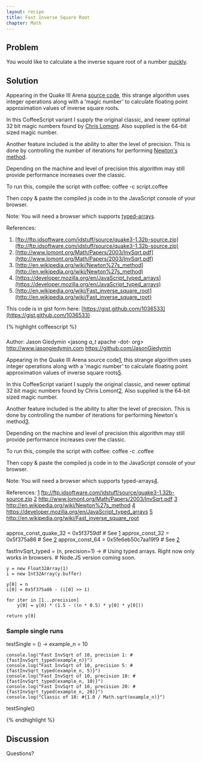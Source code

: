 ```yaml
---
layout: recipe
title: Fast Inverse Square Root
chapter: Math
---
```

## Problem

You would like to calculate a the inverse square root of a number [quickly][5].

## Solution
Appearing in the Quake III Arena [source code][1], this strange algorithm uses
integer operations along with a 'magic number' to calculate floating point
approximation values of inverse square roots.

In this CoffeeScript variant I supply the original classic, and newer optimal
32 bit magic numbers found by [Chris Lomont][2]. Also supplied is the 64-bit
sized magic number.

Another feature included is the ability to alter the level of precision.
This is done by controlling the number of iterations for performing [Newton's
method][3].

Depending on the machine and level of precision this algorithm may still
provide performance increases over the classic.

To run this, compile the script with coffee:
    coffee -c script.coffee

Then copy & paste the compiled js code in to the JavaScript console of your
browser.

Note: You will need a browser which supports [typed-arrays][4].

References:
1. [ftp://ftp.idsoftware.com/idstuff/source/quake3-1.32b-source.zip](ftp://ftp.idsoftware.com/idstuff/source/quake3-1.32b-source.zip)
2. [http://www.lomont.org/Math/Papers/2003/InvSqrt.pdf](http://www.lomont.org/Math/Papers/2003/InvSqrt.pdf)
3. [http://en.wikipedia.org/wiki/Newton%27s_method](http://en.wikipedia.org/wiki/Newton%27s_method)
4. [https://developer.mozilla.org/en/JavaScript_typed_arrays](https://developer.mozilla.org/en/JavaScript_typed_arrays)
5. [http://en.wikipedia.org/wiki/Fast_inverse_square_root](http://en.wikipedia.org/wiki/Fast_inverse_square_root)

[1]: ftp://ftp.idsoftware.com/idstuff/source/quake3-1.32b-source.zip "ftp://ftp.idsoftware.com/idstuff/source/quake3-1.32b-source.zip"
[2]: http://www.lomont.org/Math/Papers/2003/InvSqrt.pdf "http://www.lomont.org/Math/Papers/2003/InvSqrt.pdf"
[3]: http://en.wikipedia.org/wiki/Newton%27s_method "http://en.wikipedia.org/wiki/Newton%27s_method"
[4]: https://developer.mozilla.org/en/JavaScript_typed_arrays "https://developer.mozilla.org/en/JavaScript_typed_arrays"
[5]: http://en.wikipedia.org/wiki/Fast_inverse_square_root "http://en.wikipedia.org/wiki/Fast_inverse_square_root"

This code is in gist form here:
[https://gist.github.com/1036533](https://gist.github.com/1036533)

{% highlight coffeescript %}
###

Author: Jason Giedymin <jasong _a_t_ apache -dot- org>
        http://www.jasongiedymin.com
        https://github.com/JasonGiedymin

Appearing in the Quake III Arena source code[1], this strange algorithm uses
integer operations along with a 'magic number' to calculate floating point
approximation values of inverse square roots[5].

In this CoffeeScript variant I supply the original classic, and newer optimal
32 bit magic numbers found by Chris Lomont[2]. Also supplied is the 64-bit
sized magic number.

Another feature included is the ability to alter the level of precision.
This is done by controlling the number of iterations for performing Newton's
method[3].

Depending on the machine and level of precision this algorithm may still
provide performance increases over the classic.

To run this, compile the script with coffee:
    coffee -c <this script>.coffee

Then copy & paste the compiled js code in to the JavaScript console of your
browser.

Note: You will need a browser which supports typed-arrays[4].

References: 
[1] ftp://ftp.idsoftware.com/idstuff/source/quake3-1.32b-source.zip
[2] http://www.lomont.org/Math/Papers/2003/InvSqrt.pdf
[3] http://en.wikipedia.org/wiki/Newton%27s_method
[4] https://developer.mozilla.org/en/JavaScript_typed_arrays
[5] http://en.wikipedia.org/wiki/Fast_inverse_square_root

###

approx_const_quake_32 = 0x5f3759df # See [1]
approx_const_32 = 0x5f375a86 # See [2]
approx_const_64 = 0x5fe6eb50c7aa19f9 # See [2]

fastInvSqrt_typed = (n, precision=1) ->
	# Using typed arrays. Right now only works in browsers.
	# Node.JS version coming soon.

    y = new Float32Array(1)
    i = new Int32Array(y.buffer)

    y[0] = n
    i[0] = 0x5f375a86 - (i[0] >> 1)
    
    for iter in [1...precision]
        y[0] = y[0] * (1.5 - ((n * 0.5) * y[0] * y[0]))
    
    return y[0]

### Sample single runs ###
testSingle = () ->
    example_n = 10

    console.log("Fast InvSqrt of 10, precision 1: #{fastInvSqrt_typed(example_n)}")
    console.log("Fast InvSqrt of 10, precision 5: #{fastInvSqrt_typed(example_n, 5)}")
    console.log("Fast InvSqrt of 10, precision 10: #{fastInvSqrt_typed(example_n, 10)}")
    console.log("Fast InvSqrt of 10, precision 20: #{fastInvSqrt_typed(example_n, 20)}")
    console.log("Classic of 10: #{1.0 / Math.sqrt(example_n)}")

testSingle()

{% endhighlight %}

## Discussion

Questions?

